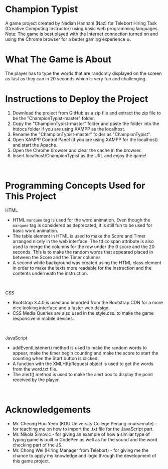 # Champion Typist
<p>A game project created by Nadiah Hannani (Naz) for Telebort Hiring Task (Creative Computing Instructor) using basic web programming languages. Note: The game is best played with the Internet connection turned on and using the Chrome browser for a better gaming experience <span style="font-size:10px">&#128512;</span>.</p>


# What The Game is About
<p>The player has to type the words that are randomly displayed on the screen as fast as they can in 20 seconds which is very fun and challenging.</p>


# Instructions to Deploy the Project
<ol>
  <li>Download the project from GitHub as a zip file and extract the zip file to be the "ChampionTypist-master" folder.</li> 
  <li>Copy the "ChampionTypist-master" folder and paste the folder into the htdocs folder if you are using XAMPP as the localhost.</li>
  <li>Rename the "ChampionTypist-master" folder as "ChampionTypist".</li>
  <li>Open XAMPP Control Panel (if you are using XAMPP for the localhost) and start the Apache.</li>
  <li>Open the Chrome browser and clear the cache in the browser.</li>
  <li>Insert localhost/ChampionTypist as the URL and enjoy the game!</li>
</ol>
<br/>   

# Programming Concepts Used for This Project
HTML 
<br/>
<ul>
  <li>HTML <code>marquee</code> tag is used for the word animation. Even though the <code>marquee</code> tag is considered as deprecated, it is still fun to be used for basic word animation.</li>
  <li>The table element in HTML is used to make the Score and Timer arranged nicely in the web interface. The td colspan attribute is also used to merge the columns for the row under the 0 score and the 20 seconds. This is to make the random words that appeared placed in between the Score and the Timer columns</li>
  <li>A second white background was created using the HTML class element in order to make the texts more readable for the instruction and the contents underneath the instruction.</li>
</ul> 
<br/>

CSS 
<br/>
<ul>
  <li>Bootstrap 3.4.0 is used and imported from the Bootstrap CDN for a more nice looking interface and a faster web design.</li>
  <li>CSS Media Queries are also used in the style.css. to make the game responsive in mobile devices.</li>
</ul> 
<br/>

JavaScript <br/>
<ul>
  <li>addEventListener() method is used to make the random words to appear, make the timer begin counting and make the score to start the counting when the Start button is clicked.</li>
  <li>A function with the XMLHttpRequest object is used to get the words from the word.txt file.</li>
  <li>The alert() method is used to make the alert box to display the point received by the player.</li>
</ul> 
<br/>

# Acknowledgements
<ul>
  <li>Mr. Cheong Hou Yeen (KDU University College Penang coursemate) - for teaching me on how to import the .txt file for the JavaScript part.</li>
  <li>Mr. Nikola Simovic - for giving an example of how a similar type of typing game is built in CodePen as well as for the sound and the word checking part of the JS.</li>
  <li>Mr. Chong Wei (Hiring Manager from Telebort) - for giving me the chance to apply my knowledge and logic through the development of this game project.</li>
</ul>  
